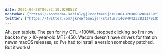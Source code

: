 ```yaml
---
date: 2021-06-28T06:52:10.029853Z
mastodon: ["https://mastodon.social/@jkreeftmeijer/106487030082008350"]
twitter: ["https://twitter.com/jkreeftmeijer/status/1409404232831279105"]
---
```

Ah, pen tablets. The pen for my CTL-4100WL stopped clicking, so I’m now back to my > 10-year-old MTE-450. Wacom doesn’t have drivers for that on newer macOS releases, so I’ve had to install a version somebody patched. But it works!
